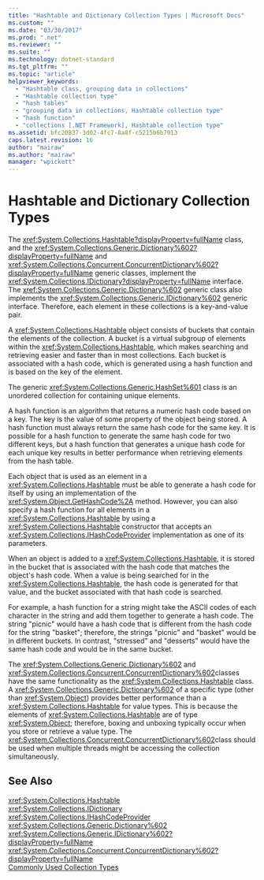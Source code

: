 ```yaml
---
title: "Hashtable and Dictionary Collection Types | Microsoft Docs"
ms.custom: ""
ms.date: "03/30/2017"
ms.prod: ".net"
ms.reviewer: ""
ms.suite: ""
ms.technology: dotnet-standard
ms.tgt_pltfrm: ""
ms.topic: "article"
helpviewer_keywords: 
  - "Hashtable class, grouping data in collections"
  - "Hashtable collection type"
  - "hash tables"
  - "grouping data in collections, Hashtable collection type"
  - "hash function"
  - "collections [.NET Framework], Hashtable collection type"
ms.assetid: bfc20837-3d02-4fc7-8a8f-c5215b6b7913
caps.latest.revision: 16
author: "mairaw"
ms.author: "mairaw"
manager: "wpickett"
---
```

# Hashtable and Dictionary Collection Types
The <xref:System.Collections.Hashtable?displayProperty=fullName> class, and the <xref:System.Collections.Generic.Dictionary%602?displayProperty=fullName> and <xref:System.Collections.Concurrent.ConcurrentDictionary%602?displayProperty=fullName> generic classes, implement the <xref:System.Collections.IDictionary?displayProperty=fullName> interface. The <xref:System.Collections.Generic.Dictionary%602> generic class also implements the <xref:System.Collections.Generic.IDictionary%602> generic interface. Therefore, each element in these collections is a key-and-value pair.  
  
 A <xref:System.Collections.Hashtable> object consists of buckets that contain the elements of the collection. A bucket is a virtual subgroup of elements within the <xref:System.Collections.Hashtable>, which makes searching and retrieving easier and faster than in most collections. Each bucket is associated with a hash code, which is generated using a hash function and is based on the key of the element.  
  
 The generic <xref:System.Collections.Generic.HashSet%601> class is an unordered collection for containing unique elements.  
  
 A hash function is an algorithm that returns a numeric hash code based on a key. The key is the value of some property of the object being stored. A hash function must always return the same hash code for the same key. It is possible for a hash function to generate the same hash code for two different keys, but a hash function that generates a unique hash code for each unique key results in better performance when retrieving elements from the hash table.  
  
 Each object that is used as an element in a <xref:System.Collections.Hashtable> must be able to generate a hash code for itself by using an implementation of the <xref:System.Object.GetHashCode%2A> method. However, you can also specify a hash function for all elements in a <xref:System.Collections.Hashtable> by using a <xref:System.Collections.Hashtable> constructor that accepts an <xref:System.Collections.IHashCodeProvider> implementation as one of its parameters.  
  
 When an object is added to a <xref:System.Collections.Hashtable>, it is stored in the bucket that is associated with the hash code that matches the object's hash code. When a value is being searched for in the <xref:System.Collections.Hashtable>, the hash code is generated for that value, and the bucket associated with that hash code is searched.  
  
 For example, a hash function for a string might take the ASCII codes of each character in the string and add them together to generate a hash code. The string "picnic" would have a hash code that is different from the hash code for the string "basket"; therefore, the strings "picnic" and "basket" would be in different buckets. In contrast, "stressed" and "desserts" would have the same hash code and would be in the same bucket.  
  
 The <xref:System.Collections.Generic.Dictionary%602> and <xref:System.Collections.Concurrent.ConcurrentDictionary%602>classes have the same functionality as the <xref:System.Collections.Hashtable> class. A <xref:System.Collections.Generic.Dictionary%602> of a specific type (other than <xref:System.Object>) provides better performance than a <xref:System.Collections.Hashtable> for value types. This is because the elements of <xref:System.Collections.Hashtable> are of type <xref:System.Object>; therefore, boxing and unboxing typically occur when you store or retrieve a value type. The <xref:System.Collections.Concurrent.ConcurrentDictionary%602>class should be used when multiple threads might be accessing the collection simultaneously.  
  
## See Also  
 <xref:System.Collections.Hashtable>   
 <xref:System.Collections.IDictionary>   
 <xref:System.Collections.IHashCodeProvider>   
 <xref:System.Collections.Generic.Dictionary%602>   
 <xref:System.Collections.Generic.IDictionary%602?displayProperty=fullName>   
 <xref:System.Collections.Concurrent.ConcurrentDictionary%602?displayProperty=fullName>   
 [Commonly Used Collection Types](../../../docs/standard/collections/commonly-used-collection-types.md)